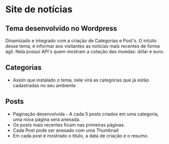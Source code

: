 # Site de notícias
## Tema desenvolvido no **Wordpress**
Dinamizado e integrado com a criação de Categorias e Post's. 
O intúito desse tema, é informar aos visitantes as notícias mais recentes de forma ágil.
Nela possui API's quem mostram a cotação das moedas: dólar e euro.

## Categorias
* Assim que instalado o tema, nele virá as categorias que já estão cadastradas no seu ambiente

## Posts
* Paginação desenvolvida - A cada 5 posts criados em uma categoria, uma nova página será anexada. 
* Os posts mais recentes ficam nas primeiras páginas.
* Cada Post pode ser anexado com uma Thumbnail
* Em cada post é mostrado o título, a data de criação e o resumo.

